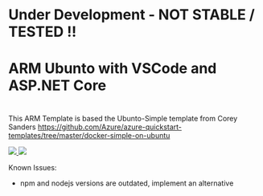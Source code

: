 # Under Development - NOT STABLE / TESTED !!
#
# ARM Ubunto with VSCode and ASP.NET Core
#
This ARM Template is based the Ubunto-Simple template from Corey Sanders https://github.com/Azure/azure-quickstart-templates/tree/master/docker-simple-on-ubuntu 


<a href="https://portal.azure.com/#create/Microsoft.Template/uri/https:%2F%2Fraw.githubusercontent.com%2FSpectoLogic%2FARM-Templates%2Fmaster%2FUbuntoXRDPVSCode%2FUbuntoXRDPVSCode%2FTemplates%2FUbuntuVSCode.json" target="_blank">
    <img src="http://azuredeploy.net/deploybutton.png"/>
</a>
<a href="http://armviz.io/#/?load=https:%2F%2Fraw.githubusercontent.com%2FSpectoLogic%2FARM-Templates%2Fmaster%2FUbuntoXRDPVSCode%2FUbuntoXRDPVSCode%2FTemplates%2FUbuntuVSCode.json" target="_blank">
    <img src="http://armviz.io/visualizebutton.png"/>
</a>

Known Issues:
- npm and nodejs versions are outdated, implement an alternative